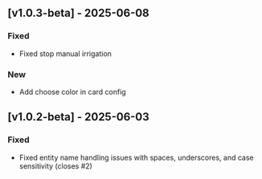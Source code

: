 ## [v1.0.3-beta] - 2025-06-08

### Fixed
- Fixed stop manual irrigation

### New
- Add choose color in card config


## [v1.0.2-beta] - 2025-06-03

### Fixed
- Fixed entity name handling issues with spaces, underscores, and case sensitivity (closes #2)